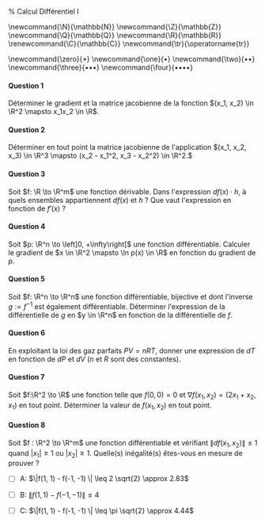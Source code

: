 % Calcul Différentiel I

<!-- LaTeX Macros -->
\newcommand{\N}{\mathbb{N}}
\newcommand{\Z}{\mathbb{Z}}
\newcommand{\Q}{\mathbb{Q}}
\newcommand{\R}{\mathbb{R}}
\renewcommand{\C}{\mathbb{C}}
\newcommand{\tr}{\operatorname{tr}}

\newcommand{\zero}{$\mathord{\boldsymbol{\circ}}$}
\newcommand{\one}{$\mathord{\bullet}$}
\newcommand{\two}{$\mathord{\bullet}\mathord{\bullet}$}
\newcommand{\three}{$\mathord{\bullet}\mathord{\bullet}\mathord{\bullet}$}
\newcommand{\four}{$\mathord{\bullet}\mathord{\bullet}\mathord{\bullet}\mathord{\bullet}$}

#### Question 1
Déterminer le gradient et la matrice jacobienne de la fonction 
$(x_1, x_2) \in \R^2 \mapsto x_1x_2 \in \R$.

#### Question 2
Déterminer en tout point la matrice jacobienne de l'application
$(x_1, x_2, x_3) \in \R^3 \mapsto (x_2 - x_1^2, x_3 - x_2^2) \in \R^2.$

#### Question 3 
Soit $f: \R \to \R^m$ une fonction dérivable.
Dans l'expression $df(x) \cdot h$, à quels ensembles appartiennent 
$df(x)$ et $h$ ?
Que vaut l'expression en fonction de $f'(x)$ ?

#### Question 4
Soit $p: \R^n \to \left]0, +\infty\right[$ une fonction différentiable.
Calculer le gradient de $x \in \R^2 \mapsto \ln p(x) \in \R$
en fonction du gradient de $p$.

#### Question 5
Soit $f: \R^n \to \R^n$ une fonction différentiable, bijective 
et dont l'inverse $g:=f^{-1}$ est également différentiable.
Déterminer l'expression de la différentielle de $g$ en $y \in \R^n$
en fonction de la différentielle de $f$.

#### Question 6
En exploitant la loi des gaz parfaits $PV = nRT$, donner une expression de $dT$ 
en fonction de $dP$ et $dV$ ($n$ et $R$ sont des constantes).

#### Question 7
Soit $f:\R^2 \to \R$ une fonction telle que $f(0,0) = 0$ et 
$\nabla f(x_1, x_2) = (2x_1+x_2, x_1)$ en tout point. Déterminer la valeur de $f(x_1, x_2)$
en tout point.

#### Question 8
Soit $f : \R^2 \to \R^m$ une fonction différentiable et vérifiant 
$\|df(x_1, x_2)\| \leq 1$ quand $|x_1| \geq 1$ ou $|x_2| \geq 1$.
Quelle(s) inégalité(s) êtes-vous en mesure de prouver ?

  - [ ] A: $\|f(1, 1) - f(-1, -1) \| \leq 2 \sqrt{2} \approx 2.83$

  - [ ] B: $\|f(1, 1) - f(-1, -1) \| \leq 4$

  - [ ] C: $\|f(1, 1) - f(-1, -1) \| \leq \pi \sqrt{2} \approx 4.44$

 